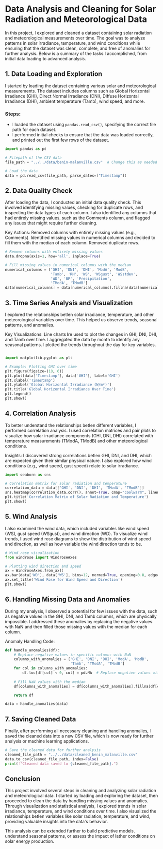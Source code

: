 # Data Analysis and Cleaning for Solar Radiation and Meteorological Data

In this project, I explored and cleaned a dataset containing solar radiation and meteorological measurements over time. The goal was to analyze patterns in solar irradiance, temperature, and wind conditions while ensuring that the dataset was clean, complete, and free of anomalies for further analysis. Below is a summary of the tasks I accomplished, from initial data loading to advanced analysis.

## 1. **Data Loading and Exploration**

I started by loading the dataset containing various solar and meteorological measurements. The dataset includes columns such as Global Horizontal Irradiance (GHI), Direct Normal Irradiance (DNI), Diffuse Horizontal Irradiance (DHI), ambient temperature (Tamb), wind speed, and more.

### Steps:
- I loaded the dataset using `pandas.read_csv()`, specifying the correct file path for each dataset.
- I performed initial checks to ensure that the data was loaded correctly, and printed out the first few rows of the dataset.

```python
import pandas as pd

# Filepath of the CSV data
file_path = "../../data/benin-malanville.csv"  # Change this as needed

# Load the data
data = pd.read_csv(file_path, parse_dates=["Timestamp"])
```
## 2. **Data Quality Check**
After loading the data, I conducted an initial data quality check. This involved identifying missing values, checking for duplicate rows, and inspecting the data types of each column. I also identified any columns that had entirely missing values, such as the Comments column, and flagged any issues that might require further cleaning.

Key Actions:
Removed columns with entirely missing values (e.g., Comments).
Identified missing values in numerical columns and decided to fill them with the median of each column.
Removed duplicate rows.
```python
# Remove columns with entirely missing values
data.dropna(axis=1, how='all', inplace=True)

# Fill missing values in numerical columns with the median
numerical_columns = ['GHI', 'DNI', 'DHI', 'ModA', 'ModB', 
                     'Tamb', 'RH', 'WS', 'WSgust', 'WSstdev', 
                     'WD', 'BP', 'Precipitation', 
                     'TModA', 'TModB']
data[numerical_columns] = data[numerical_columns].fillna(data[numerical_columns].median())
```
## 3. **Time Series Analysis and Visualization**
I explored the relationships betIen solar irradiance, temperature, and other meteorological variables over time. This helped us observe trends, seasonal patterns, and anomalies.

Key Visualizations:
Line charts Ire used to plot the changes in GHI, DNI, DHI, and Tamb over time.
I aggregated the data by month to identify any seasonal patterns.
I plotted the trends throughout the day for key variables.

```python

import matplotlib.pyplot as plt

# Example: Plotting GHI over time
plt.figure(figsize=(10, 6))
plt.plot(data['Timestamp'], data['GHI'], label='GHI')
plt.xlabel('Timestamp')
plt.ylabel('Global Horizontal Irradiance (W/m²)')
plt.title('Global Horizontal Irradiance Over Time')
plt.legend()
plt.show()
```
## 4. **Correlation Analysis**
To better understand the relationships betIen different variables, I performed correlation analysis. I used correlation matrices and pair plots to visualize how solar irradiance components (GHI, DNI, DHI) correlated with temperature measurements (TModA, TModB) and other meteorological conditions.

Insights:
I discovered strong correlations betIen GHI, DNI, and DHI, which are expected given their similar physical nature.
I also explored how wind conditions (e.g., wind speed, gust speed) relate to solar irradiance.
```python
import seaborn as sns

# Correlation matrix for solar radiation and temperature
correlation_data = data[['GHI', 'DNI', 'DHI', 'TModA', 'TModB']]
sns.heatmap(correlation_data.corr(), annot=True, cmap="coolwarm", linewidths=0.5)
plt.title('Correlation Matrix of Solar Radiation and Temperature')
plt.show()
```
## 5. **Wind Analysis**
I also examined the wind data, which included variables like wind speed (WS), gust speed (WSgust), and wind direction (WD). To visualize wind trends, I used wind rose diagrams to show the distribution of wind speed and direction, as well as how variable the wind direction tends to be.

```python
# Wind rose visualization
from windrose import WindroseAxes

# Plotting wind direction and speed
ax = WindroseAxes.from_ax()
ax.bar(data['WD'], data['WS'], bins=12, normed=True, opening=0.8, edgecolor='white')
ax.set_title('Wind Rose for Wind Speed and Direction')
plt.show()
```
## 6. **Handling Missing Data and Anomalies**
During my analysis, I observed a potential for few issues with the data, such as negative values in the GHI, DNI, and Tamb columns, which are physically impossible. I addressed these anomalies by replacing the negative values with NaN and then filled those missing values with the median for each column.

Anomaly Handling Code:
```python
def handle_anomalies(df):
    # Replace negative values in specific columns with NaN
    columns_with_anomalies = ['GHI', 'DNI', 'DHI', 'ModA', 'ModB', 
                              'Tamb', 'TModA', 'TModB']
    for col in columns_with_anomalies:
        df.loc[df[col] < 0, col] = pd.NA  # Replace negative values with NaN
    
    # Fill NaN values with the median
    df[columns_with_anomalies] = df[columns_with_anomalies].fillna(df[columns_with_anomalies].median())

    return df

data = handle_anomalies(data)
```
## 7. **Saving Cleaned Data**
Finally, after performing all necessary cleaning and handling anomalies, I saved the cleaned data into a new CSV file, which is now ready for further analysis or machine learning applications.

```python
# Save the cleaned data for further analysis
cleaned_file_path = "../../data/cleaned_benin_malanville.csv"
data.to_csv(cleaned_file_path, index=False)
print(f"Cleaned data saved to {cleaned_file_path}.")
```
## **Conclusion**
This project involved several steps in cleaning and analyzing solar radiation and meteorological data. I started by loading and exploring the dataset, then proceeded to clean the data by handling missing values and anomalies. Through visualization and statistical analysis, I explored trends in solar irradiance, temperature, and wind conditions over time. I also visualized the relationships betIen variables like solar radiation, temperature, and wind, providing valuable insights into the data's behavior.

This analysis can be extended further to build predictive models, understand seasonal patterns, or assess the impact of Iather conditions on solar energy production.